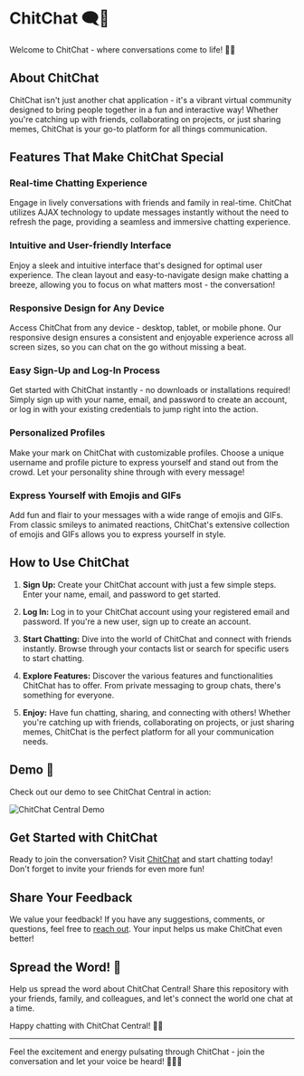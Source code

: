 # ChitChat 🗨️💬

Welcome to ChitChat - where conversations come to life! 🌟🚀

## About ChitChat

ChitChat isn't just another chat application - it's a vibrant virtual community designed to bring people together in a fun and interactive way! Whether you're catching up with friends, collaborating on projects, or just sharing memes, ChitChat is your go-to platform for all things communication.

## Features That Make ChitChat Special

### Real-time Chatting Experience

Engage in lively conversations with friends and family in real-time. ChitChat utilizes AJAX technology to update messages instantly without the need to refresh the page, providing a seamless and immersive chatting experience.

### Intuitive and User-friendly Interface

Enjoy a sleek and intuitive interface that's designed for optimal user experience. The clean layout and easy-to-navigate design make chatting a breeze, allowing you to focus on what matters most - the conversation!

### Responsive Design for Any Device

Access ChitChat from any device - desktop, tablet, or mobile phone. Our responsive design ensures a consistent and enjoyable experience across all screen sizes, so you can chat on the go without missing a beat.

### Easy Sign-Up and Log-In Process

Get started with ChitChat instantly - no downloads or installations required! Simply sign up with your name, email, and password to create an account, or log in with your existing credentials to jump right into the action.

### Personalized Profiles

Make your mark on ChitChat with customizable profiles. Choose a unique username and profile picture to express yourself and stand out from the crowd. Let your personality shine through with every message!

### Express Yourself with Emojis and GIFs

Add fun and flair to your messages with a wide range of emojis and GIFs. From classic smileys to animated reactions, ChitChat's extensive collection of emojis and GIFs allows you to express yourself in style.

## How to Use ChitChat

1. **Sign Up:** Create your ChitChat account with just a few simple steps. Enter your name, email, and password to get started.

2. **Log In:** Log in to your ChitChat account using your registered email and password. If you're a new user, sign up to create an account.

3. **Start Chatting:** Dive into the world of ChitChat and connect with friends instantly. Browse through your contacts list or search for specific users to start chatting.

4. **Explore Features:** Discover the various features and functionalities ChitChat has to offer. From private messaging to group chats, there's something for everyone.

5. **Enjoy:** Have fun chatting, sharing, and connecting with others! Whether you're catching up with friends, collaborating on projects, or just sharing memes, ChitChat is the perfect platform for all your communication needs.

## Demo 🎥

Check out our demo to see ChitChat Central in action:

![ChitChat Central Demo](demo.gif)

## Get Started with ChitChat

Ready to join the conversation? Visit [ChitChat](#) and start chatting today! Don't forget to invite your friends for even more fun!

## Share Your Feedback

We value your feedback! If you have any suggestions, comments, or questions, feel free to [reach out](anshanujesh@gmail.com). Your input helps us make ChitChat even better!

## Spread the Word! 📣

Help us spread the word about ChitChat Central! Share this repository with your friends, family, and colleagues, and let's connect the world one chat at a time.

Happy chatting with ChitChat Central! 🌟💬

---

Feel the excitement and energy pulsating through ChitChat - join the conversation and let your voice be heard! 🎉💬✨
